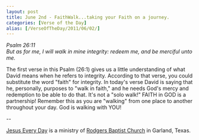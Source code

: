 ```yaml
---
layout: post
title: June 2nd - FaithWalk...taking your Faith on a journey.
categories: [Verse of the Day]
alias: [/VerseOfTheDay/2011/06/02/]
---
```


_Psalm 26:11  
But as for me, I will walk in mine integrity: redeem me, and be
merciful unto me._

The first verse in this Psalm (26:1) gives us a little
understanding of what David means when he refers to integrity.
According to that verse, you could substitute the word "faith" for
integrity. In today's verse David is saying that he, personally,
purposes to "walk in faith," and he needs God's mercy and redemption
to be able to do that. It's not a "solo walk!" FAITH in GOD is a
partnership! Remember this as you are "walking" from one place to
another throughout your day. God is walking with YOU!

 --

<a href=http://jesuseveryday.net>Jesus Every Day</a> is a ministry of <a href=http://rodgersbaptist.net>Rodgers Baptist Church</a> in Garland, Texas.
